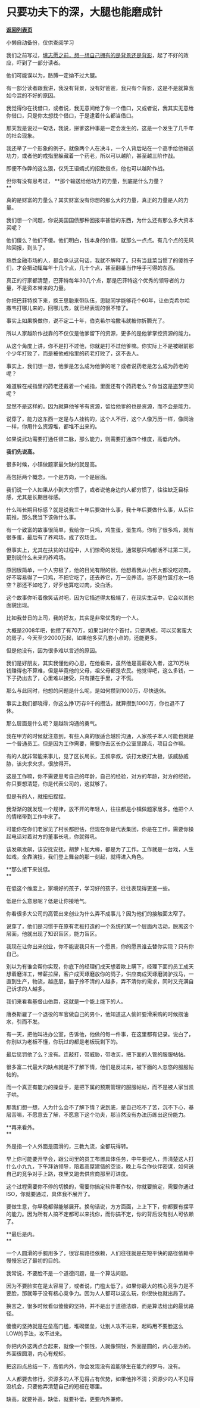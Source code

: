 # 只要功夫下的深，大腿也能磨成针

[**返回列表页**](/gzh/记忆承载)

小懒自动备份，仅供查阅学习

我们之前写过，[填志愿之前，想一想自己拥有的是背景还是背影](http://mp.weixin.qq.com/s?__biz=MzU0MjYwNDU2Mw==&mid=2247499644&idx=1&sn=4cd822d6e7b9f9a1899b88f8c59549e7&chksm=fb1a9300cc6d1a166eb46ffd6c26fdd40fc4b9f2542ff2b81956e1613b611249ab64e4131078&scene=21#wechat_redirect)，起了不好的效应，吓到了一部分读者。

  

他们可能误以为，胳膊一定拗不过大腿。

  

有一部分读者跟我讲，我没有背景，没有好爸爸，我只有个背影，这是不是就算我如今混的不好的原因。

  

我觉得你在找借口，或者说，我无意间给了你一个借口，又或者说，我其实无意给你借口，只是你太想找个借口，于是逮着什么都当借口。

  

那天我是说过一句话，我说，拼爹这种事是一定会发生的，这是一个发生了几千年的社会现象。

  

我还举了一个形象的例子，就像两个人在决斗，一个人背后站在一个高手给他输送功力，或者他的戒指里躲藏着一个药老，所以可以越阶，甚至越三阶作战。  

  

即便不作弊的这么狠，仅凭王语嫣式的招数指点，他也可以越阶作战。  

  

但你有没有思考过， **那个输送给他功力的力量，到底是什么力量？  
**

  

真的是财富的力量么？其实财富没有你想的那么大的力量，真正的力量是人的力量。

  

我们想一个问题，你说美国国债那种回报率甚低的东西，为什么还有那么多大资本买呢？  

  

他们傻么？他们不傻。他们明白，钱本身的价值，就那么一点点。有几个点的无风险回报，到头了。

  

熟悉金融市场的人，都会承认这句话，我就不解释了。只有当韭菜当惯了的傻狍子们，才会把动辄每年十几个点，几十个点，甚至翻番当作唾手可得的东西。  

  

真正的行家都清楚，巴菲特每年30几个点，那是巴菲特这个优秀的领导者的力量，不是资本带来的力量。  

  

你把巴菲特换下来，换王思聪来带队伍，思聪同学能够花个60年，让伯克希尔哈撒韦打哪儿来的，回哪儿去，就已经表现的很不错了。  

  

事实上如果换做你，说不定二十年，伯克希尔哈撒韦就被你折腾光了。  

  

所以人家越阶作战靠的不仅仅是他爹留下的资源，更多的是他爹掌控资源的能力。  

  

从这个角度上讲，你不是打不过他，你就是打不过他爹嘛。你实际上不是被眼前那个少年打败了，而是被他戒指里的药老打败了，这不丢人。

  

事实上，我们想一想，他爹是怎么成为他爹的呢？或者说药老是怎么成为药老的呢？  

  

难道躲在戒指里的药老还戴着一个戒指，里面还有个药药老么？你当这是盗梦空间呢？

  

显然不是这样的。因为就算他爷爷有资源，留给他爹的也是资源，而不会是能力。  

  

说穿了，能力这东西一定是与人挂钩的，这个人不行，这个人像万历一样，像同治一样，你用什么资源堆，都堆不出来的。  

  

如果说武功需要打通任督二脉，那么能力，则需要打通四个维度，高低内外。

  

 **我们先说高。**

  

很多时候，小镇做题家最欠缺的就是高。  

  

高包括两个概念，一个是方向，一个是层面。  

  

我们说一个人如果从小到大穷惯了，或者说他身边的人都穷惯了，往往缺乏目标感，尤其是长期目标感。  

  

什么叫长期目标感？就是说我三十年后要做什么事，我十年后要做什么事，从后往前推，那么我当下该做什么事。  

  

有一个致富的故事很简单，我给你一只鸡，鸡生蛋，蛋生鸡，你有了很多鸡，就有很多蛋，最后有了养鸡场，成了农场主。  

  

但事实上，尤其在扶贫的过程中，人们惊奇的发现，通常那只鸡都活不过第二天，更别说什么未来的养鸡场。  

  

原因很简单，一个人穷极了，他的目光有限的很，他想着我从小到大都没吃过肉，好不容易得了一只鸡，不把它吃了，还去养它，万一没养活，岂不是竹篮打水一场空？那还不如吃了，好歹也算吃过肉，没白活。

  

这个故事你听着像笑话对吧，因为它描述得太极端了，在现实生活中，它会以其他面貌出现。  

  

比如我昔日的上司，我的好友，其实是非常优秀的一个人。

  

大概是2008年吧，他攒了有70万，如果当时付个首付，只要两成，可以买套蛮大的房子，今天至少2000万起，如果他多买几套小点的，还能更多。

  

但是他没有，因为很多难以言述的原因。

  

我们是好朋友，其实我懂他的心思，在他看来，虽然他是高薪收入者，这70万块钱赚得也不算难，但是毕竟他的父母，祖父母都是农民。他觉得吧，这么多钱，一下子扔出去了，心里难以接受，只有攥在手里，才不慌。  

  

那么与此同时，他想的问题是什么呢，是如何攒到1000万，尽快退休。  

  

事实上我们都晓得，你这么挣1万存9千的攒法，就算攒到1000万，你也退不了休。  

  

那么层面是什么呢？是越阶沟通的勇气。  

  

我在甲方的时候就注意到，有些人真的很适合越阶沟通，人家孩子本人可能也就是一个普通员工。但是因为工作需要，需要你去区长办公室里蹲点，项目合作嘛。

  

有的人就非常能来事儿，见了区长局长，王叔李叔，该打太极打太极，该威胁威胁，该央求央求，很放得开。

  

这是工作嘛，你不需要思考自己的年龄，自己的经验，对方的年龄，对方的经验，你只要想清楚，你是代表公司的，这就够了。  

  

但是有的人，就扭扭捏捏。  

  

我渐渐的就发现一个规律，放不开的年轻人，往往都是小镇做题家居多。他把个人的情绪带到工作中来了。

  

可能你在你们老家见了村长都胆怯，但现在你是代表集团，你是在工作，需要你操起电话对着对方的董事长吼，你就得吼。  

  

该发飙发飙，该安抚安抚，胡萝卜加大棒，都是为了工作。工作就是一台戏，人生如戏，全靠演技，我们登上舞台的那一刻起，就得进入角色。

  

 **那么接下来说低。  
**

  

在低这个维度上，家境好的孩子，学习好的孩子，往往表现得更差一些。  

  

低是什么意思呢？低是让你接地气。  

  

你看很多大公司的高管出来创业为什么弄不成事儿？因为他们的接触面太窄了。  

  

说穿了，他们是习惯于在原有老板打造的一个系统的某一个层面内活动，脱离这个层面，他就出现了知识盲区，能力盲区。

  

我现在让你出来创业，你不能说我只有一个愿景，你的愿景谁去替你实现？只有你自己。

  

别以为有谁会帮你实现，你底下的经理们成天想着欺上瞒下，经理下面的员工成天想着磨洋工，带薪拉屎，客户成天琢磨放你的鸽子，供应商成天琢磨骑驴找马，一直到生产，物流，越底层，脑子拎不清的人越多，弄不清你的需求，同时又充满自己诉求的人越多。  

  

我们来看看基督山伯爵，这就是一个能上能下的人。  

  

唐泰斯雇了一个退役的军官做自己的男仆，他知道这人偷奸耍滑采购的时候捞油水，引而不发。

  

有一天，把他叫进办公室，告诉他，他做的每一件事，在这里都有记录。说白了，你别以为老板不懂，你玩过的都是老板玩剩下的。  

  

最后惩罚他了么？没有。连敲打，带威胁，带收买，把下面的人管的服服帖帖。  

  

很多富二代最大的缺点就是不了解下情，他们是反过来，被下面的人忽悠的服服帖帖的。  

  

而一个真正有能力的操盘手，是把下属的预期管理的服服帖帖，而不是被人家当凯子哄。

  

那我们想一想，人为什么会不了解下情？说到底，是自己吃不了苦，沉不下心，基层苦嘛，不愿意去了解，不愿意下这个功夫，那当然没有办法历练出这份能力。  

  

 **再来看外。  
**

  

外是指一个人外面是圆滑的，三教九流，全都玩得转。

  

早上你可能要开早会，跟公司里的员工布置具体任务，中午要挖人，弄清楚这人打什么小九九，下午拜访领导，陪着高屋建瓴的空谈，晚上与合作伙伴密谋，如何送自己的竞争对手上路，夜里又跑去供应商那里盯进度。  

  

这个过程需要你不停的切换的，需要你搞定软件著作权，你就要搞定，需要你通过ISO，你就要通过，具体我不展开了。

  

要做生意，你早晚都得能够展开。换句话说，方方面面，上上下下，你都要有摆平的能力。因为所有人搞不定都可以来找你，而你搞不定，你的背后没有别人可依赖了。  

  

 **最后是内。  
**

  

一个人圆滑的手腕用多了，很容易路径依赖，人们往往就是在短平快的路径依赖中慢慢忘记了最初的目的。  

  

我常说，不要脸不是一个道德问题，是一个算法问题。  

  

因为不要脸实在是太容易了，或者说，门槛太低了。如果你最大的核心竞争力是不要脸，那就等于没有核心竞争力。因为人人都可以这么玩，你很快也就出局了。  

  

换言之，很多时候看似傻傻的坚持，并不是出于道德洁癖，而是算法给出的最优路径。

  

傻傻的坚持就是在垒高门槛，堆砌堡垒，让别人攻不进来，起码用不要脸这么LOW的手法，攻不进来。  

  

你把内外这两点合起来，就像一个铜钱，人就像铜钱，外面是圆的，内心是方的。外面很圆滑，内心有规矩。

  

把这四点总结一下，高低内外，你会发现没有谁能够生在能力的罗马，没有。

  

人人都要去修行，资源多的人不见得占有优势，如果他拎不清；资源少的人不见得没机会，只要他弄清楚自己的短板在哪里。

  

缺高，就要补高，缺低，就要补低，更要内外兼修。

